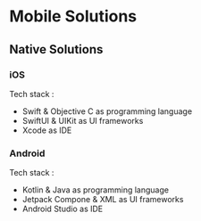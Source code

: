 # Mobile Solutions

## Native Solutions

### iOS

Tech stack : 
- Swift & Objective C as programming language
- SwiftUI & UIKit as UI frameworks
- Xcode as IDE

### Android

Tech stack : 
- Kotlin & Java as programming language
- Jetpack Compone & XML as UI frameworks
- Android Studio as IDE

